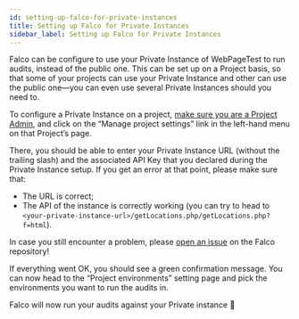 ```yaml
---
id: setting-up-falco-for-private-instances
title: Setting up Falco for Private Instances
sidebar_label: Setting up Falco for Private Instances
---
```


Falco can be configure to use your Private Instance of WebPageTest to run audits, instead of the public one. This can be set up on a Project basis, so that some of your projects can use your Private Instance and other can use the public one—you can even use several Private Instances should you need to.

To configure a Private Instance on a project, [make sure you are a Project Admin](/docs/getting-started/managing-users), and click on the “Manage project settings” link in the left-hand menu on that Project’s page.

There, you should be able to enter your Private Instance URL (without the trailing slash) and the associated API Key that you declared during the Private Instance setup. If you get an error at that point, please make sure that:

- The URL is correct;
- The API of the instance is correctly working (you can try to head to `<your-private-instance-url>/getLocations.php/getLocations.php?f=html`).

In case you still encounter a problem, please [open an issue](https://github.com/theodo/falco/issues/new?template=bug.md) on the Falco repository!

If everything went OK, you should see a green confirmation message. You can now head to the “Project environments” setting page and pick the environments you want to run the audits in. 

Falco will now run your audits against your Private instance 🎉